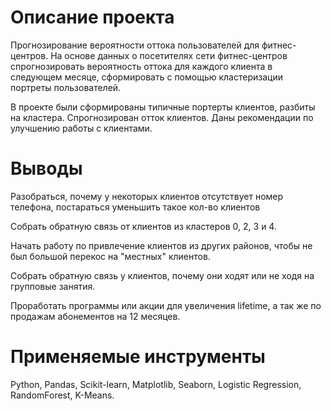# Описание проекта

Прогнозирование вероятности оттока пользователей для фитнес-центров. На основе данных о посетителях сети фитнес-центров 
спрогнозировать вероятность оттока для каждого клиента в следующем месяце, сформировать с помощью кластеризации портреты пользователей.

В проекте были сформированы типичные портерты клиентов, разбиты на кластера. Спрогнозирован отток клиентов. Даны рекомендации по улучшению работы с клиентами.

# Выводы

Разобраться, почему у некоторых клиентов отсутствует номер телефона, постараться уменьшить такое кол-во клиентов

Собрать обратную связь от клиентов из кластеров 0, 2, 3 и 4.

Начать работу по привлечение клиентов из других районов, чтобы не был большой перекос на "местных" клиентов.

Собрать обратную связь у клиентов, почему они ходят или не ходя на групповые занятия.

Проработать программы или акции для увеличения lifetime, а так же по продажам абонементов на 12 месяцев.

# Применяемые инструменты
Python, Pandas, Scikit-learn, Matplotlib, Seaborn, Logistic Regression, RandomForest, K-Means.
